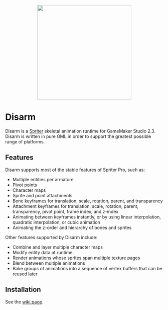 <p align="center">
  <img width="300" height="300" src="./wanda.gif" />
</p>

# Disarm

Disarm is a [Spriter](https://brashmonkey.com/spriter-pro/) skeletal animation runtime for GameMaker Studio 2.3. Disarm is written in pure GML in order to support the greatest possible range of platforms.

## Features

Disarm supports most of the stable features of Spriter Pro, such as:
 - Multiple entities per armature
 - Pivot points
 - Character maps
 - Sprite and point attachments
 - Bone keyframes for translation, scale, rotation, parent, and transparency
 - Attachment keyframes for translation, scale, rotation, parent, transparency, pivot point, frame index, and z-index
 - Animating between keyframes instantly, or by using linear interpolation, quadratic interpolation, or cubic animation
 - Animating the z-order and hierarchy of bones and sprites

Other features supported by Disarm include:
 - Combine and layer multiple character maps
 - Modify entity data at runtime 
 - Render animations whose sprites span multiple texture pages
 - Blend between multiple animations
 - Bake groups of animations into a sequence of vertex buffers that can be reused later

## Installation

See the [wiki page](https://github.com/NuxiiGit/disarm/wiki/Getting-Started#installing).